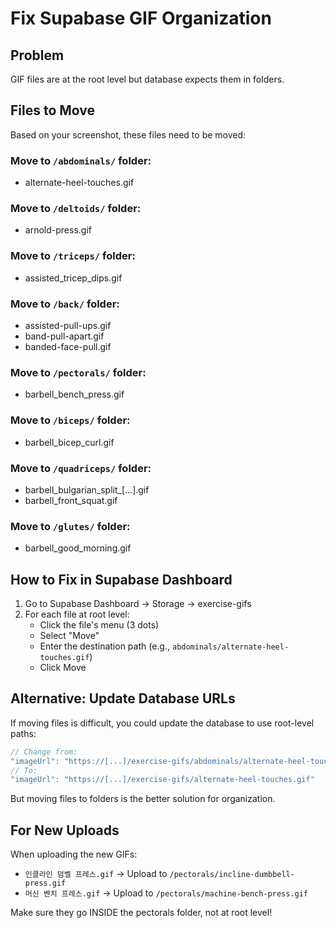 # Fix Supabase GIF Organization

## Problem
GIF files are at the root level but database expects them in folders.

## Files to Move

Based on your screenshot, these files need to be moved:

### Move to `/abdominals/` folder:
- alternate-heel-touches.gif

### Move to `/deltoids/` folder:
- arnold-press.gif

### Move to `/triceps/` folder:
- assisted_tricep_dips.gif

### Move to `/back/` folder:
- assisted-pull-ups.gif
- band-pull-apart.gif
- banded-face-pull.gif

### Move to `/pectorals/` folder:
- barbell_bench_press.gif

### Move to `/biceps/` folder:
- barbell_bicep_curl.gif

### Move to `/quadriceps/` folder:
- barbell_bulgarian_split_[...].gif
- barbell_front_squat.gif

### Move to `/glutes/` folder:
- barbell_good_morning.gif

## How to Fix in Supabase Dashboard

1. Go to Supabase Dashboard → Storage → exercise-gifs
2. For each file at root level:
   - Click the file's menu (3 dots)
   - Select "Move"
   - Enter the destination path (e.g., `abdominals/alternate-heel-touches.gif`)
   - Click Move

## Alternative: Update Database URLs

If moving files is difficult, you could update the database to use root-level paths:

```typescript
// Change from:
"imageUrl": "https://[...]/exercise-gifs/abdominals/alternate-heel-touches.gif"
// To:
"imageUrl": "https://[...]/exercise-gifs/alternate-heel-touches.gif"
```

But moving files to folders is the better solution for organization.

## For New Uploads

When uploading the new GIFs:
- `인클라인 덤벨 프레스.gif` → Upload to `/pectorals/incline-dumbbell-press.gif`
- `머신 벤치 프레스.gif` → Upload to `/pectorals/machine-bench-press.gif`

Make sure they go INSIDE the pectorals folder, not at root level!